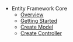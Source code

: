 * Entity Framework Core
  * [Overview](overview.md)
  * [Getting Started](getting-started.md)
  * [Create Model](create-model.md)
  * [Create Controller](create-controller.md)
